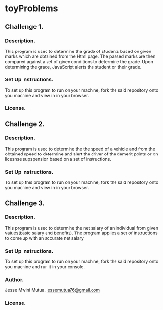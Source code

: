 # toyProblems
## Challenge 1.

### Description.
This program is used to determine the grade of students based on given marks which are obtained from the Html page. The passed marks are then compared against 
a set of given conditions to determine the grade. Upon determining the grade, JavaScript alerts the student on their grade.

### Set Up instructions.
To set up this program to run on your machine, fork the said repository onto you machine and view in in your browser.


### License.


## Challenge 2.

### Description.
This program is used to determine the the speed of a vehicle and from the obtained speed to determine and alert the driver of the demerit points 
or on licesnse supspension based on a set of instructions.  


### Set Up instructions.
To set up this program to run on your machine, fork the said repository onto you machine and view in in your browser.

## Challenge 3.

### Description.
This program is used to determine the net salary of an individual from given values(basic salary and benefits).
The program applies a set of instructions to come up with an accurate net salary

### Set Up instructions.
To set up this program to run on your machine, fork the said repository onto you machine and run it in your console.

### Author.
Jesse Mwini Mutua.
jessemutua76@gmail.com

### License.
